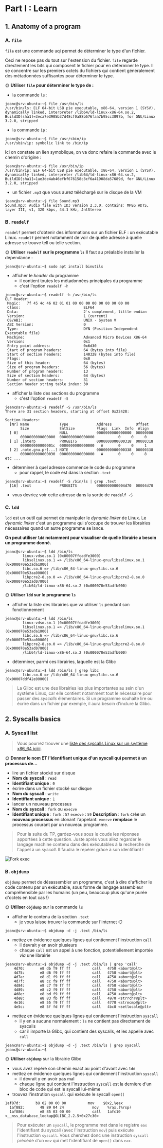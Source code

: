 
# Part I : Learn

## 1. Anatomy of a program

### A. `file`

`file` est une commande uqi permet de déterminer le type d'un fichier.

Ceci ne repose pas du tout sur l'extension du fichier. `file` regarde directement les bits qui composent le fichier pour en déterminer le type. Il se concentre sur les premiers octets du fichiers qui contient généralement des métadonnées suffisantes pour déterminer le type.

🌞 **Utiliser `file` pour déterminer le type de :**

- la commande `ls` :
```console
jeanc@srv-ubuntu:~$ file /usr/bin/ls
/usr/bin/ls: ELF 64-bit LSB pie executable, x86-64, version 1 (SYSV), dynamically linked, interpreter /lib64/ld-linux-x86-64.so.2, BuildID[sha1]=3eca7e3905b37d48cf0a88b576faa7b95cc3097b, for GNU/Linux 3.2.0, stripped
```
- la commande `ip` :
```console
jeanc@srv-ubuntu:~$ file /usr/sbin/ip
/usr/sbin/ip: symbolic link to /bin/ip
```
Ici on constate un lien symoblique, on va donc refaire la commande avec le chemin d'origine : 
```console
jeanc@srv-ubuntu:~$ file /usr/bin/ip
/usr/bin/ip: ELF 64-bit LSB pie executable, x86-64, version 1 (SYSV), dynamically linked, interpreter /lib64/ld-linux-x86-64.so.2, BuildID[sha1]=1ae3de4ab46efbf676158c3cf6a41908da57689d, for GNU/Linux 3.2.0, stripped
```
- un fichier `.mp3` que vous aurez téléchargé sur le disque de la VM
```console
jeanc@srv-ubuntu:~$ file Sound.mp3
Sound.mp3: Audio file with ID3 version 2.3.0, contains: MPEG ADTS, layer III, v1, 320 kbps, 44.1 kHz, JntStereo
```
### B. `readelf`

`readelf` permet d'obtenir des informations sur un fichier ELF : un exécutable Linux.
`readelf` permet notamment de voir de quelle adresse à quelle adresse se trouve  tell ou telle section.

🌞 **Utiliser `readelf` sur le programme `ls`**
Il faut au préalable installer la dépendance : 
```console 
jeanc@srv-ubuntu:~$ sudo apt install binutils
```
- afficher le *header* du programme
  - il contient toutes les métadonnées principales du programme
  - c'est l'option `readelf -h`
 ```console
jeanc@srv-ubuntu:~$ readelf -h /usr/bin/ls
ELF Header:
  Magic:   7f 45 4c 46 02 01 01 00 00 00 00 00 00 00 00 00
  Class:                             ELF64
  Data:                              2's complement, little endian
  Version:                           1 (current)
  OS/ABI:                            UNIX - System V
  ABI Version:                       0
  Type:                              DYN (Position-Independent Executable file)
  Machine:                           Advanced Micro Devices X86-64
  Version:                           0x1
  Entry point address:               0x6d30
  Start of program headers:          64 (bytes into file)
  Start of section headers:          140328 (bytes into file)
  Flags:                             0x0
  Size of this header:               64 (bytes)
  Size of program headers:           56 (bytes)
  Number of program headers:         13
  Size of section headers:           64 (bytes)
  Number of section headers:         31
  Section header string table index: 30
```
- afficher la liste des sections du programme
  - c'est l'option `readelf -S`
```console 
jeanc@srv-ubuntu:~$ readelf -S /usr/bin/ls
There are 31 section headers, starting at offset 0x22428:

Section Headers:
  [Nr] Name              Type             Address           Offset
       Size              EntSize          Flags  Link  Info  Align
  [ 0]                   NULL             0000000000000000  00000000
       0000000000000000  0000000000000000           0     0     0
  [ 1] .interp           PROGBITS         0000000000000318  00000318
       000000000000001c  0000000000000000   A       0     0     1
  [ 2] .note.gnu.pr[...] NOTE             0000000000000338  00000338
       0000000000000030  0000000000000000   A       0     0     8
etc ...
```
- déterminer à quel adresse commence le code du programme
  - pour rappel, le code est dans la section `.text`
```console 
jeanc@srv-ubuntu:~$ readelf -S /bin/ls | grep .text
  [16] .text             PROGBITS         0000000000004d70  00004d70
```
  - vous devriez voir cette adresse dans la sortie de `readelf -S`

### C. `ldd`

`ldd` est un outil qui permet de manipuler le *dynamic linker* de Linux. Le *dynamic linker* c'est un programme qui s'occupe de trouver les librairies nécessaires quand un autre programme se lance.

**On peut utiliser `ldd` notamment pour visualiser de quelle librairie a besoin un programme donné.**
```console
jeanc@srv-ubuntu:~$ ldd /bin/ls
        linux-vdso.so.1 (0x00007ffcadfe3000)
        libselinux.so.1 => /lib/x86_64-linux-gnu/libselinux.so.1 (0x000070e53ada1000)
        libc.so.6 => /lib/x86_64-linux-gnu/libc.so.6 (0x000070e53aa00000)
        libpcre2-8.so.0 => /lib/x86_64-linux-gnu/libpcre2-8.so.0 (0x000070e53ad07000)
        /lib64/ld-linux-x86-64.so.2 (0x000070e53adfb000)
```
🌞 **Utiliser `ldd` sur le programme `ls`**

- afficher la liste des librairies que va utiliser `ls` pendant son fonctionnement
```console
jeanc@srv-ubuntu:~$ ldd /bin/ls
        linux-vdso.so.1 (0x00007ffcadfe3000)
        libselinux.so.1 => /lib/x86_64-linux-gnu/libselinux.so.1 (0x000070e53ada1000)
        libc.so.6 => /lib/x86_64-linux-gnu/libc.so.6 (0x000070e53aa00000)
        libpcre2-8.so.0 => /lib/x86_64-linux-gnu/libpcre2-8.so.0 (0x000070e53ad07000)
        /lib64/ld-linux-x86-64.so.2 (0x000070e53adfb000)
```
- déterminer, parmi ces librairies, laquelle est la Glibc
```console
jeanc@srv-ubuntu:~$ ldd /bin/ls | grep libc
        libc.so.6 => /lib/x86_64-linux-gnu/libc.so.6 (0x00007ddf42e00000)
```
> La Glibc est une des librairies les plus importantes au sein d'un système Linux, car elle contient notamment tout le nécessaire pour passer des *syscalls* élémentaires. Si un programme souhaite lire ou écrire dans un fichier par exemple, il aura besoin d'inclure la Glibc.

## 2. Syscalls basics

### A. Syscall list

> Vous pourrez trouver une [liste des syscalls Linux sur un système x86_64 iciiii](https://filippo.io/linux-syscall-table/).

🌞 **Donner le nom ET l'identifiant unique d'un syscall qui permet à un processus de...**

- lire un fichier stocké sur disque
- **Nom du syscall** : `read`
- **Identifiant unique** : `0`
- écrire dans un fichier stocké sur disque
- **Nom du syscall** : `write`
- **Identifiant unique** : `1`
- lancer un nouveau processus
- **Nom du syscall** : `fork` ou `execve`
- **Identifiant unique** :
`fork` : `57`
`execve` : `59`
**Description** :
`fork` crée un **nouveau processus** en clonant l'appelant.
`execve` **remplace** le processus courant par un nouveau programme.

> Pour la suite du TP, gardez-vous sous le coude les réponses apportées à cette question. Juste après vous allez regarder le langage machine contenu dans des exécutables à la recherche de l'appel à un *syscall*. Il faudra le repérer grâce à son identifiant !

![Fork exec](./img/forkexec.png)

### B. `objdump`

`objdump` permet de désassembler un programme, c'est à dire d'afficher le code contenu par un exécutable, sous forme de langage assembleur compréhensible par les humains (un peu, beaucoup plus qu'une purée d'octets en tout cas !)

🌞 **Utiliser `objdump`** sur la commande `ls`

- afficher le contenu de la section `.text`
  - je vous laisse trouver la commande sur l'internet :D
```console
jeanc@srv-ubuntu:~$ objdump -d -j .text /bin/ls
```
- mettez en évidence quelques lignes qui contiennent l'instruction `call`
  - il devrait y en avoir plusieurs
  - chaque `call` est un appel à une fonction, potentiellement importée *via* une librairie
```console
jeanc@srv-ubuntu:~$ objdump -d -j .text /bin/ls | grep 'call'
    4d70:       e8 db f9 ff ff          call   4750 <abort@plt>
    4d75:       e8 d6 f9 ff ff          call   4750 <abort@plt>
    4d7a:       e8 d1 f9 ff ff          call   4750 <abort@plt>
    4d7f:       e8 cc f9 ff ff          call   4750 <abort@plt>
    4d84:       e8 c7 f9 ff ff          call   4750 <abort@plt>
    4d89:       e8 c2 f9 ff ff          call   4750 <abort@plt>
    4d8e:       e8 bd f9 ff ff          call   4750 <abort@plt>
    4de8:       e8 83 fb ff ff          call   4970 <strrchr@plt>
    4e16:       e8 55 f9 ff ff          call   4770 <strncmp@plt>
    4e5c:       e8 5f fd ff ff          call   4bc0 <setlocale@plt>
```
- mettez en évidence quelques lignes qui contiennent l'instruction `syscall`
  - il y en a aucune normalement : `ls` ne contient pas directement de syscalls
  - car il importe la Glibc, qui contient des syscalls, et les appelle avec `call`
```console
jeanc@srv-ubuntu:~$ objdump -d -j .text /bin/ls | grep syscall
jeanc@srv-ubuntu:~$
```

🌞 **Utiliser `objdump`** sur la librairie Glibc

- vous avez repéré son chemin exact au point d'avant avec `ldd`
- mettez en évidence quelques lignes qui contiennent l'instruction `syscall`
  - il devrait y en avoir pas mal
  - chaque ligne qui contient l'instruction `syscall` est la dernière d'un bloc de code qui est le syscall lui-même
- trouvez l'instrution `syscall` qui exécute le syscall `open()`
```console
1af87d:       b8 02 00 00 00          mov    $0x2,%eax
  1af882:       48 89 04 24             mov    %rax,(%rsp)
  1af886:       e8 85 03 00 00          call   1afc10 <__nss_database_lookup@GLIBC_2.2.5+0x27c30>
```

> Pour exécuter un `syscall`, le programme met dans le registre `eax` l'identifiant du syscall (avec l'instruction `mov`) puis exécute l'instruction `syscall`. Vous cherchez donc une instruction `syscall` précédé d'un `mov` qui met l'identifiant de `open()` dans `eax`.
